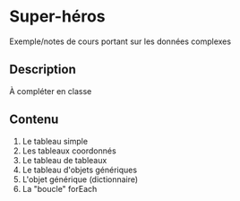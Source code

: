 # Super-héros
Exemple/notes de cours portant sur les données complexes

## Description
À compléter en classe

## Contenu

1. Le tableau simple
1. Les tableaux coordonnés
1. Le tableau de tableaux
1. Le tableau d'objets génériques
1. L'objet générique (dictionnaire)
1. La "boucle" forEach

